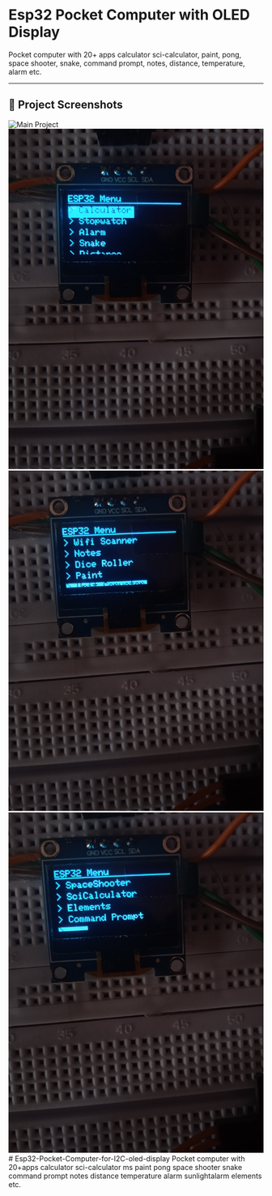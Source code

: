 # Esp32 Pocket Computer with OLED Display

Pocket computer with 20+ apps calculator sci-calculator, paint, pong, space shooter, snake, command prompt, notes, distance, temperature, alarm etc.

---

## 📸 Project Screenshots

![Main Project](Esp32%20pocket%20computer%20with%2020apps.jpg)
![Example 1](IMG_20250824_085626.jpg)
![Example 2](IMG_20250824_085636.jpg)
![Example 3](IMG_20250824_085645.jpg)# Esp32-Pocket-Computer-for-I2C-oled-display
Pocket computer with 20+apps calculator sci-calculator ms paint pong space shooter snake command prompt notes distance temperature alarm sunlightalarm  elements etc.
